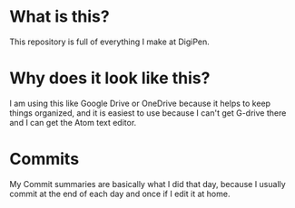 # What is this?
This repository is full of everything I make at DigiPen.
# Why does it look like this?
I am using this like Google Drive or OneDrive because it helps to keep things organized, and it is easiest to use because I can't get G-drive there and I can get the Atom text editor.
# Commits
My Commit summaries are basically what I did that day, because I usually commit at the end of each day and once if I edit it at home.
